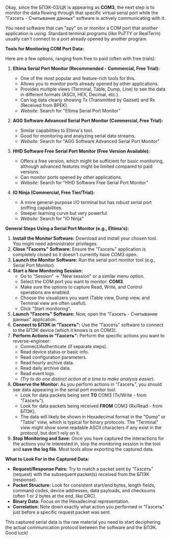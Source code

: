 Okay, since the БПЭК-03/ЦК is appearing as **COM3**, the next step is to monitor the data flowing through that specific virtual serial port while the "Газсеть - Cчитывание данных" software is actively communicating with it.

You need software that can "spy" on or monitor a COM port that another application is using. Standard terminal programs (like PuTTY or RealTerm) usually can't connect to a port already opened by another program.

**Tools for Monitoring COM Port Data:**

Here are a few options, ranging from free to paid (often with free trials):

1.  **Eltima Serial Port Monitor (Recommended - Commercial, Free Trial):**
    *   One of the most popular and feature-rich tools for this.
    *   Allows you to monitor ports already opened by other applications.
    *   Provides multiple views (Terminal, Table, Dump, Line) to see the data in different formats (ASCII, HEX, Decimal, etc.).
    *   Can log data clearly showing Tx (Transmitted by Gazset) and Rx (Received from BPEK).
    *   *Website:* Search for "Eltima Serial Port Monitor"

2.  **AGG Software Advanced Serial Port Monitor (Commercial, Free Trial):**
    *   Similar capabilities to Eltima's tool.
    *   Good for monitoring and analyzing serial data streams.
    *   *Website:* Search for "AGG Software Advanced Serial Port Monitor"

3.  **HHD Software Free Serial Port Monitor (Free Version Available):**
    *   Offers a free version, which might be sufficient for basic monitoring, although advanced features might be limited compared to paid versions.
    *   Can monitor ports opened by other applications.
    *   *Website:* Search for "HHD Software Free Serial Port Monitor"

4.  **IO Ninja (Commercial, Free Tier/Trial):**
    *   A more general-purpose I/O terminal but has robust serial port sniffing capabilities.
    *   Steeper learning curve but very powerful.
    *   *Website:* Search for "IO Ninja"

**General Steps Using a Serial Port Monitor (e.g., Eltima's):**

1.  **Install the Monitor Software:** Download and install your chosen tool. You might need administrator privileges.
2.  **Close "Газсеть" Software:** Ensure the "Газсеть" application is completely closed so it doesn't currently have COM3 open.
3.  **Launch the Monitor Software:** Run the serial port monitor tool (e.g., Serial Port Monitor).
4.  **Start a New Monitoring Session:**
    *   Go to "Session" -> "New session" or a similar menu option.
    *   Select the COM port you want to monitor: **COM3**.
    *   Make sure the options to capture Read, Write, and Control operations are enabled.
    *   Choose the visualizers you want (Table view, Dump view, and Terminal view are often useful).
    *   Click "Start monitoring".
5.  **Launch "Газсеть" Software:** Now, open the "Газсеть - Cчитывание данных" application.
6.  **Connect to БПЭК in "Газсеть":** Use the "Газсеть" software to connect to the БПЭК device (which it knows is on COM3).
7.  **Perform Actions in "Газсеть":** Perform the specific actions you want to reverse-engineer:
    *   Connect/Authenticate (if separate steps).
    *   Read device status or basic info.
    *   Read configuration parameters.
    *   Read hourly archive data.
    *   Read daily archive data.
    *   Read event logs.
    *   *(Try to do one distinct action at a time to make analysis easier).*
8.  **Observe the Monitor:** As you perform actions in "Газсеть", you should see data appearing in the serial port monitor tool.
    *   Look for data packets being sent **TO** COM3 (Tx/Write - from "Газсеть").
    *   Look for data packets being received **FROM** COM3 (Rx/Read - from БПЭК).
    *   The data will likely be shown in Hexadecimal format in the "Dump" or "Table" view, which is typical for binary protocols. The "Terminal" view might show some readable ASCII characters if any exist in the protocol, but don't rely on it.
9.  **Stop Monitoring and Save:** Once you have captured the interactions for the actions you're interested in, stop the monitoring session in the tool and **save the log file**. Most tools allow exporting the captured data.

**What to Look For in the Captured Data:**

*   **Request/Response Pairs:** Try to match a packet sent by "Газсеть" (request) with the subsequent packet(s) received from the БПЭК (response).
*   **Packet Structure:** Look for consistent start/end bytes, length fields, command codes, device addresses, data payloads, and checksums (often 1 or 2 bytes at the end, like CRC).
*   **Binary Data:** Focus on the Hexadecimal representation.
*   **Correlation:** Note down exactly what action you performed in "Газсеть" just before a specific request packet was sent.

This captured serial data is the raw material you need to start deciphering the actual communication protocol between the software and the БПЭК. Good luck!
